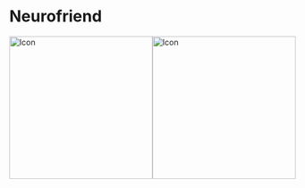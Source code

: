 # Neurofriend
<div style="display:flex;">
    <img src="https://github.com/mfazrinizar/neurofriend-public/blob/main/assets/icons/logo.png?raw=true" alt="Icon" width="256"/>
    <img src="https://github.com/mfazrinizar/neurofriend-public/blob/main/assets/icons/logo_black.png?raw=true" alt="Icon" width="256"/>
</div>
